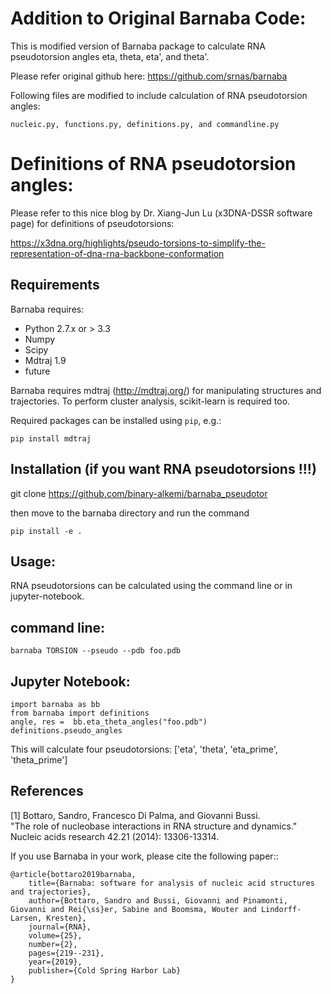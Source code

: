 Addition to Original Barnaba Code:
==================================

This is modified version of Barnaba package to calculate RNA pseudotorsion angles eta, theta, eta', and theta'.

Please refer original github here: https://github.com/srnas/barnaba

Following files are modified to include calculation of RNA pseudotorsion angles:

```nucleic.py, functions.py, definitions.py, and commandline.py```

Definitions of RNA pseudotorsion angles:
=========================================

Please refer to this nice blog by Dr. Xiang-Jun Lu (x3DNA-DSSR software page) for definitions of pseudotorsions:

https://x3dna.org/highlights/pseudo-torsions-to-simplify-the-representation-of-dna-rna-backbone-conformation

Requirements
-------------
Barnaba requires:
   - Python 2.7.x or > 3.3
   - Numpy
   - Scipy
   - Mdtraj 1.9
   - future
     
Barnaba requires mdtraj (http://mdtraj.org/) for manipulating structures and trajectories. 
To perform cluster analysis, scikit-learn is required too.

Required packages can be installed using `pip`, e.g.:

    pip install mdtraj

Installation (if you want RNA pseudotorsions !!!)
--------------------------------------------------

  git clone https://github.com/binary-alkemi/barnaba_pseudotor

then move to the barnaba directory and run the command

    pip install -e .

Usage:
------------
RNA pseudotorsions can be calculated using the command line or in jupyter-notebook.

command line:
-------------

``barnaba TORSION --pseudo --pdb foo.pdb``

Jupyter Notebook:
-------------------
```
import barnaba as bb
from barnaba import definitions
angle, res =  bb.eta_theta_angles("foo.pdb")
definitions.pseudo_angles
```

This will calculate four pseudotorsions: ['eta', 'theta', 'eta_prime', 'theta_prime']

References
------------

[1] Bottaro, Sandro, Francesco Di Palma, and Giovanni Bussi.  
    "The role of nucleobase interactions in RNA structure and dynamics."  
    Nucleic acids research 42.21 (2014): 13306-13314.  

If you use Barnaba in your work,  please cite the following paper::

	@article{bottaro2019barnaba,
  		title={Barnaba: software for analysis of nucleic acid structures and trajectories},
  		author={Bottaro, Sandro and Bussi, Giovanni and Pinamonti, Giovanni and Rei{\ss}er, Sabine and Boomsma, Wouter and Lindorff-Larsen, Kresten},
  		journal={RNA},
  		volume={25},
  		number={2},
  		pages={219--231},
		year={2019},
  		publisher={Cold Spring Harbor Lab}
	}
